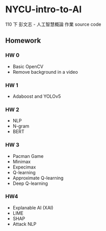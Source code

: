 # NYCU-intro-to-AI

110 下 彭文志 - 人工智慧概論 作業 source code

## Homework
### HW 0
- Basic OpenCV
- Remove background in a video
### HW 1
- Adaboost and YOLOv5

### HW 2
- NLP
- N-gram
- BERT

### HW 3
- Pacman Game
- Minimax
- Expecimax
- Q-learning
- Approximate Q-learning
- Deep Q-learning

### HW4
- Explanable AI (XAI)
- LIME
- SHAP
- Attack NLP
